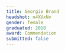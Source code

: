```yaml
---
title: Georgie Brand
headshot: n4XVxNv
gender: female
graduated: 2018
award: Commendation
submitted: false
---
```

